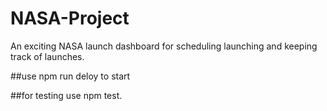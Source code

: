 # NASA-Project

An exciting NASA launch dashboard for scheduling launching and keeping track of launches.

##use npm run deloy to start

##for testing use npm test.
